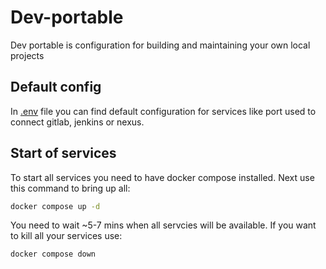 # Dev-portable

Dev portable is configuration for building and maintaining your own local projects

## Default config

In [.env](.env) file you can find default configuration for services like port used to connect gitlab, jenkins or nexus.

## Start of services

To start all services you need to have docker compose installed. Next use this command to bring up all:

```bash
docker compose up -d
```

You need to wait ~5-7 mins when all servcies will be available. If you want to kill all your services use:

```bash
docker compose down
```
